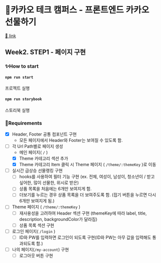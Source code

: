 # 🎁카카오 테크 캠퍼스 - 프론트엔드 카카오 선물하기

[🔗 link](https://edu.nextstep.camp/s/hazAC9xa)

## Week2. STEP1 - 페이지 구현

### ✨How to start

#### `npm run start`

프로젝트 실행

#### `npm run storybook`

스토리북 실행

### 📜Requirements

- [x] Header, Footer 공통 컴포넌트 구현
  - 모든 페이지에서 Header와 Footer는 보여질 수 있도록 함.
- [ ] 각 Url Path별로 페이지 생성
  - 메인 페이지( `/` )
  - [x] Theme 카테고리 섹션 추가
  - [x] Theme 카테고리 Item 클릭 시 Theme 페이지 ( `/theme/:themeKey` )로 이동
- [ ] 실시간 급상승 선물랭킹 구현
  - [ ] hooks를 사용하여 필터 기능 구현 (ex. 전체, 여성이, 남성이, 청소년이 / 받고 싶어한, 많이 선물한, 위시로 받은)
  - [ ] 상품 목록을 처음에는 6개만 보여지게 함.
  - [ ] 더보기를 누르는 경우 상품 목록을 더 보여주도록 함. (접기 버튼을 누르면 다시 6개만 보여지게 됨.)
- [ ] Theme 페이지 ( `/theme/:themeKey` )
  - [ ] 재사용성을 고려하여 Header 섹션 구현 (themeKey에 따라 label, title, description, backgroundColor가 달라짐)
  - [ ] 상품 목록 섹션 구현
- [ ] 로그인 페이지( `/login` )
  - [ ] ID와 PW를 입력하면 로그인이 되도록 구현(ID와 PW는 아무 값을 입력해도 통과되도록 함.)
- [ ] 나의 페이지(`/my-account`) 구현
  - [ ] 로그아웃 버튼 구현

